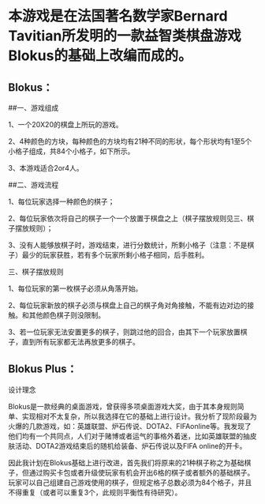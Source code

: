 本游戏是在法国著名数学家Bernard Tavitian所发明的一款益智类棋盘游戏Blokus的基础上改编而成的。
=====
Blokus：
-----
##一、游戏组成

1、一个20X20的棋盘上所玩的游戏。

2、4种颜色的方块，每种颜色的方块均有21种不同的形状，每个形状均有1至5个小格子组成，共84个小格子，如下所示。

3、本游戏适合2or4人。

##二、游戏流程

1、每位玩家选择一种颜色的棋子；

2、每位玩家依次将自己的棋子一个一个放置于棋盘之上（棋子摆放规则见三、棋子摆放规则）；

3、没有人能够放棋子时，游戏结束，进行分数统计，所剩小格子（注意：不是棋子）最少的玩家获胜，若有多个玩家所剩小格子相同，后手胜利。

三、棋子摆放规则

1、每位玩家的第一枚棋子必须从角落开始。

2、每位玩家新放的棋子必须与棋盘上自己的棋子角对角接触，不能有边对边的接触。和其他颜色棋子则没限制。

3、若一位玩家无法安置更多的棋子，则跳过他的回合，由其下一个玩家放置棋子，直到所有玩家都无法再放更多的棋子。

Blokus Plus：
----

设计理念

Blokus是一款经典的桌面游戏，曾获得多项桌面游戏大奖，由于其本身规则简单、实现相对不太复杂，所以我选择在它的基础上进行设计。我分析了现阶段最为火爆的几款游戏，如：英雄联盟、炉石传说、DOTA2、FIFAonline等。我发现了他们均有一个共同点，人们对于赌博或者运气的事格外着迷，比如英雄联盟的抽皮肤活动、DOTA2游戏结束后的随机给装备、炉石传说以及FIFA online的开卡。

因此我计划在Blokus基础上进行改进，首先我们将原来的21种棋子称之为基础棋子，但通过购买卡包或者升级使玩家有机会开出6格的棋子或者额外的基础棋子。玩家可以自己组建自己游戏使用的棋子，但规定格子总数必须为84个格子，并且不得重复（或者可以重复3个，此规则平衡性有待研究）。

